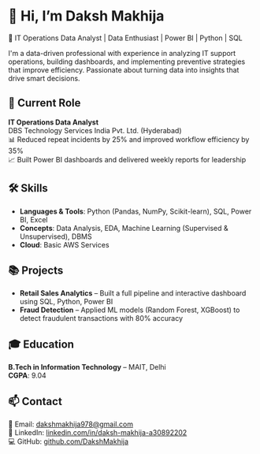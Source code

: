 # 👋 Hi, I’m Daksh Makhija

🎯 IT Operations Data Analyst | Data Enthusiast | Power BI | Python | SQL

I'm a data-driven professional with experience in analyzing IT support operations, building dashboards,
and implementing preventive strategies that improve efficiency.
Passionate about turning data into insights that drive smart decisions.

## 💼 Current Role
**IT Operations Data Analyst**  
DBS Technology Services India Pvt. Ltd. (Hyderabad)  
📊 Reduced repeat incidents by 25% and improved workflow efficiency by 35%  
📈 Built Power BI dashboards and delivered weekly reports for leadership  

## 🛠️ Skills
- **Languages & Tools**: Python (Pandas, NumPy, Scikit-learn), SQL, Power BI, Excel  
- **Concepts**: Data Analysis, EDA, Machine Learning (Supervised & Unsupervised), DBMS  
- **Cloud**: Basic AWS Services  

## 📚 Projects
- **Retail Sales Analytics** – Built a full pipeline and interactive dashboard using SQL, Python, Power BI  
- **Fraud Detection** – Applied ML models (Random Forest, XGBoost) to detect fraudulent transactions with 80% accuracy  

## 🎓 Education
**B.Tech in Information Technology** – MAIT, Delhi  
**CGPA**: 9.04  

## 📫 Contact
📧 Email: dakshmakhija978@gmail.com  
🔗 LinkedIn: [linkedin.com/in/daksh-makhija-a30892202](https://linkedin.com/in/daksh-makhija-a30892202)  
💻 GitHub: [github.com/DakshMakhija](https://github.com/DakshMakhija)


<!---
DakshMakhija/DakshMakhija is a ✨ special ✨ repository because its `README.md` (this file) appears on your GitHub profile.
You can click the Preview link to take a look at your changes.
--->
